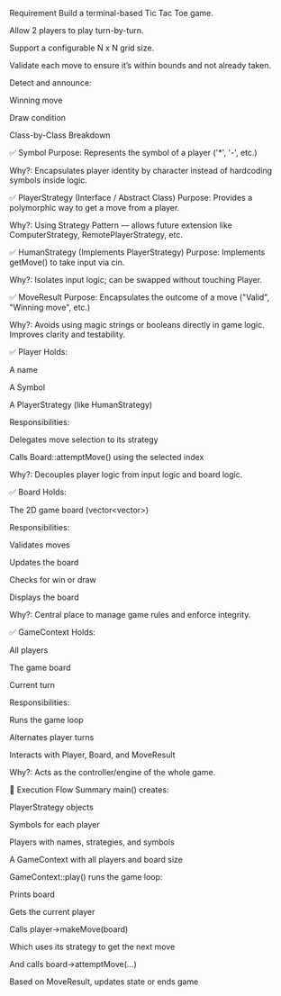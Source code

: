 Requirement
Build a terminal-based Tic Tac Toe game.

Allow 2 players to play turn-by-turn.

Support a configurable N x N grid size.

Validate each move to ensure it’s within bounds and not already taken.

Detect and announce:

Winning move

Draw condition




Class-by-Class Breakdown

✅ Symbol
Purpose: Represents the symbol of a player ('*', '-', etc.)

Why?: Encapsulates player identity by character instead of hardcoding symbols inside logic.

✅ PlayerStrategy (Interface / Abstract Class)
Purpose: Provides a polymorphic way to get a move from a player.

Why?: Using Strategy Pattern — allows future extension like ComputerStrategy, RemotePlayerStrategy, etc.

✅ HumanStrategy (Implements PlayerStrategy)
Purpose: Implements getMove() to take input via cin.

Why?: Isolates input logic; can be swapped without touching Player.

✅ MoveResult
Purpose: Encapsulates the outcome of a move ("Valid", "Winning move", etc.)

Why?: Avoids using magic strings or booleans directly in game logic. Improves clarity and testability.

✅ Player
Holds:

A name

A Symbol

A PlayerStrategy (like HumanStrategy)

Responsibilities:

Delegates move selection to its strategy

Calls Board::attemptMove() using the selected index

Why?: Decouples player logic from input logic and board logic.

✅ Board
Holds:

The 2D game board (vector<vector<char>>)

Responsibilities:

Validates moves

Updates the board

Checks for win or draw

Displays the board

Why?: Central place to manage game rules and enforce integrity.

✅ GameContext
Holds:

All players

The game board

Current turn

Responsibilities:

Runs the game loop

Alternates player turns

Interacts with Player, Board, and MoveResult

Why?: Acts as the controller/engine of the whole game.

🧭 Execution Flow Summary
main() creates:

PlayerStrategy objects

Symbols for each player

Players with names, strategies, and symbols

A GameContext with all players and board size

GameContext::play() runs the game loop:

Prints board

Gets the current player

Calls player->makeMove(board)

Which uses its strategy to get the next move

And calls board->attemptMove(...)

Based on MoveResult, updates state or ends game

